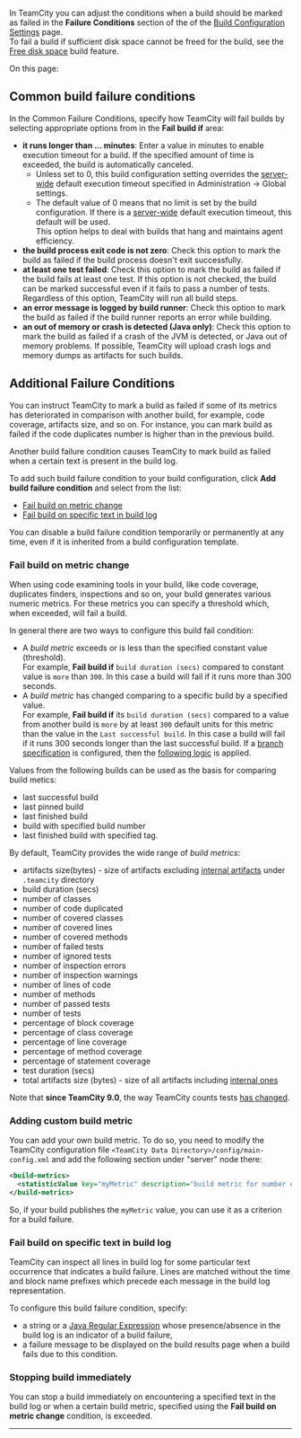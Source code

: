 [//]: # (title: Build Failure Conditions)
[//]: # (auxiliary-id: Build Failure Conditions)

In TeamCity you can adjust the conditions when a build should be marked as failed in the __Failure Conditions__ section of the of the [Build Configuration Settings](creating-and-editing-build-configurations.md) page.     
To fail a build if sufficient disk space cannot be freed for the build, see the [Free disk space](free-disk-space.md) build feature.


On this page:

<tag-list of="chapter" mode="tree" depth="4"/>

## Common build failure conditions

In the Common Failure Conditions, specify how TeamCity will fail builds by selecting appropriate options from in the __Fail build if__ area:
* __it runs longer than ... minutes__: Enter a value in minutes to enable execution timeout for a build.  If the specified amount of time is exceeded, the build is automatically canceled.
   * Unless set to 0, this build configuration setting overrides the [server-wide](teamcity-configuration-and-maintenance.md) default execution timeout specified in Administration \-&gt; Global settings.
   * The default value of 0 means that no limit is set by the build configuration. If there is a [server-wide](teamcity-configuration-and-maintenance.md) default execution timeout, this default will be used.   
This option helps to deal with builds that hang and maintains agent efficiency.
* __the build process exit code is not zero__: Check this option to mark the build as failed if the build process doesn't exit successfully.
* __at least one test failed__: Check this option to mark the build as failed if the build fails at least one test. If this option is not checked, the build can be marked successful even if it fails to pass a number of tests. Regardless of this option, TeamCity will run all build steps.
* __an error message is logged by build runner__: Check this option to mark the build as failed if the build runner reports an error while building.
* __an out of memory or crash is detected (Java only)__: Check this option to mark the build as failed if a crash of the JVM is detected, or Java out of memory problems. If possible, TeamCity will upload crash logs and memory dumps as artifacts for such builds.

## Additional Failure Conditions

You can instruct TeamCity to mark a build as failed if some of its metrics has deteriorated in comparison with another build, for example, code coverage, artifacts size, and so on. For instance, you can mark build as failed if the code duplicates number is higher than in the previous build.

Another build failure condition causes TeamCity to mark build as failed when a certain text is present in the build log.

To add such build failure condition to your build configuration, click __Add build failure condition__ and select from the list:
* [Fail build on metric change](#Fail+build+on+metric+change)
* [Fail build on specific text in build log](#Fail+build+on+specific+text+in+build+log)

<tip>

You can disable a build failure condition temporarily or permanently at any time, even if it is inherited from a build configuration template.
</tip>

### Fail build on metric change

When using code examining tools in your build, like code coverage, duplicates finders, inspections and so on, your build generates various numeric metrics. For these metrics you can specify a threshold which, when exceeded, will fail a build.

In general there are two ways to configure this build fail condition:
* A _build metric_ exceeds or is less than the specified constant value (threshold).   
For example, __Fail build if__ `build duration (secs)` compared to constant value is `more` than `300`. In this case a build will fail if it runs more than 300 seconds. 
* A _build metric_ has changed comparing to a specific build by a specified value.   
For example, __Fail build if__ its `build duration (secs)` compared to a value from another build is `more` by at least `300` default units for this metric than the value in the `Last successful build`. In this case a build will fail if it runs 300 seconds longer than the last successful build. If a [branch specification](working-with-feature-branches.md) is configured, then the [following logic](working-with-feature-branches.md) is applied.

Values from the following builds can be used as the basis for comparing build metics:
* last successful build
* last pinned build
* last finished build
* build with specified build number
* last finished build with specified tag.

By default, TeamCity provides the wide range of _build metrics_:
* artifacts size(bytes) \- size of artifacts excluding [internal artifacts](build-artifact.md#Hidden+Artifacts) under `.teamcity` directory
* build duration (secs)
* number of classes
* number of code duplicated
* number of covered classes
* number of covered lines
* number of covered methods
* number of failed tests
* number of ignored tests
* number of inspection errors
* number of inspection warnings
* number of lines of code
* number of methods
* number of passed tests
* number of tests
* percentage of block coverage
* percentage of class coverage
* percentage of line coverage
* percentage of method coverage
* percentage of statement coverage
* test duration (secs)
* total artifacts size (bytes) \- size of all artifacts including [internal ones](build-artifact.md#Hidden+Artifacts)

Note that __since TeamCity 9.0__, the way TeamCity counts tests [has changed](https://confluence.jetbrains.com/display/TW/Hajipur+9.0+EAP1+(build+31423)+Release+Notes).

### Adding custom build metric

You can add your own build metric. To do so, you need to modify the TeamCity configuration file `<TeamCity Data Directory>/config/main-config.xml` and add the following section under "server" node there:


```XML
<build-metrics>
  <statisticValue key="myMetric" description="build metric for number of files"/>
</build-metrics>

```



So, if your build publishes the `myMetric` value, you can use it as a criterion for a build failure.

### Fail build on specific text in build log

TeamCity can inspect all lines in build log for some particular text occurrence that indicates a build failure. Lines are matched without the time and block name prefixes which precede each message in the build log representation.

To configure this build failure condition, specify:
* a string or a [Java Regular Expression](http://java.sun.com/javase/6/docs/api/java/util/regex/Pattern.html) whose presence/absence in the build log is an indicator of a build failure,
* a failure message to be displayed on the build results page when a build fails due to this condition.

### Stopping build immediately

You can stop a build immediately on encountering a specified text in the build log or when a certain build metric, specified using the __Fail build on metric change__ condition, is exceeded.

__ __